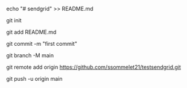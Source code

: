 echo "# sendgrid" >> README.md

git init

git add README.md

git commit -m "first commit"

git branch -M main

git remote add origin https://github.com/ssommelet21/testsendgrid.git

git push -u origin main
